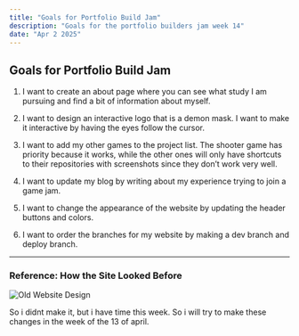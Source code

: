 ```yaml
---
title: "Goals for Portfolio Build Jam"
description: "Goals for the portfolio builders jam week 14"
date: "Apr 2 2025"
---
```


## Goals for Portfolio Build Jam

1. I want to create an about page where you can see what study I am pursuing and find a bit of information about myself.

2. I want to design an interactive logo that is a demon mask. I want to make it interactive by having the eyes follow the cursor.

3. I want to add my other games to the project list. The shooter game has priority because it works, while the other ones will only have shortcuts to their repositories with screenshots since they don’t work very well.

4. I want to update my blog by writing about my experience trying to join a game jam.

5. I want to change the appearance of the website by updating the header buttons and colors.

6. I want to order the branches for my website by making a dev branch and deploy branch.

---

### Reference: How the Site Looked Before

![Old Website Design](/oldwebsite.png)


So i didnt make it, but i have time this week. So i will try to make these changes in the week of the 13 of april.